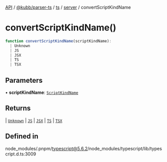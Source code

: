[API](../../../../../../../packages.md) / [@kubb/parser-ts](../../../../../index.md) / [ts](../../../index.md) / [server](../index.md) / convertScriptKindName

# convertScriptKindName()

```ts
function convertScriptKindName(scriptKindName): 
  | Unknown
  | JS
  | JSX
  | TS
  | TSX
```

## Parameters

• **scriptKindName**: [`ScriptKindName`](../namespaces/protocol/type-aliases/ScriptKindName.md)

## Returns

  \| [`Unknown`](../../../enumerations/ScriptKind.md#unknown)
  \| [`JS`](../../../enumerations/ScriptKind.md#js)
  \| [`JSX`](../../../enumerations/ScriptKind.md#jsx)
  \| [`TS`](../../../enumerations/ScriptKind.md#ts)
  \| [`TSX`](../../../enumerations/ScriptKind.md#tsx)

## Defined in

node\_modules/.pnpm/typescript@5.6.2/node\_modules/typescript/lib/typescript.d.ts:3009

